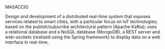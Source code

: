 MASACCIO

Design and development of a distributed real-time system that exposes services related to smart cities, with a particular focus on IoT technologies; based on the publish/subscribe architectural pattern (Apache Kafka); uses a relational database and a NoSQL database (MongoDB), a REST server and web-sockets (realized using the Spring framework) to display data on a web interface in real-time.